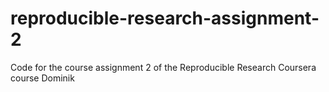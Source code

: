 # reproducible-research-assignment-2
Code for the course assignment 2 of the Reproducible Research Coursera course
Dominik
